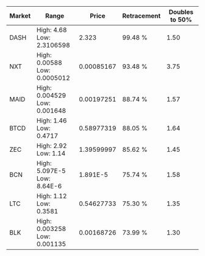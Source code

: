 | Market | Range | Price| Retracement | Doubles to 50% |
| --- | --- | --- | --- | --- |
| DASH | High: 4.68<br />Low: 2.3106598 | 2.323 | 99.48 % | 1.50 |
| NXT | High: 0.00588<br />Low: 0.0005012 | 0.00085167 | 93.48 % | 3.75 |
| MAID | High: 0.004529<br />Low: 0.001648 | 0.00197251 | 88.74 % | 1.57 |
| BTCD | High: 1.46<br />Low: 0.4717 | 0.58977319 | 88.05 % | 1.64 |
| ZEC | High: 2.92<br />Low: 1.14 | 1.39599997 | 85.62 % | 1.45 |
| BCN | High: 5.097E-5<br />Low: 8.64E-6 | 1.891E-5 | 75.74 % | 1.58 |
| LTC | High: 1.12<br />Low: 0.3581 | 0.54627733 | 75.30 % | 1.35 |
| BLK | High: 0.003258<br />Low: 0.001135 | 0.00168726 | 73.99 % | 1.30 |
